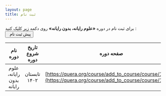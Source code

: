 ```yaml
---
layout: page
title: ثبت نام
---
```


برای ثبت نام در دوره <b>«علوم رایانه، بدون رایانه»</b> روی دکمه زیر کلیک کنید :
<br/>
<a href="https://survey.porsline.ir/s/C5XiVYq" target="_blank"><button class="btn" style="font-family: Vazirmatn; cursor: pointer;"><i class="fa fa-external-link" style="line-height: 22px; vertical-align: top"></i> &nbsp; پیش ثبت نام</button></a>


| نام دوره | تاریخ شروع دوره | صفحه دوره | وضعیت دوره
| :----: | :----: | :----: | :----: |
| علوم رایانه، بدون رایانه | تابستان ۱۴۰۲ | [https://quera.org/course/add_to_course/course/13785](https://quera.org/course/add_to_course/course/13785) | ✔️ |

